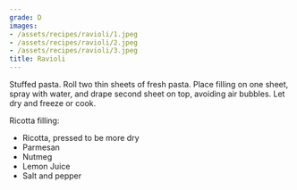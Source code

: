 ```yaml
---
grade: D
images:
- /assets/recipes/ravioli/1.jpeg
- /assets/recipes/ravioli/2.jpeg
- /assets/recipes/ravioli/3.jpeg
title: Ravioli
---
```


Stuffed pasta. Roll two thin sheets of fresh pasta. Place filling on one sheet,
spray with water, and drape second sheet on top, avoiding air bubbles. Let dry 
and freeze or cook. 


Ricotta filling:
- Ricotta, pressed to be more dry
- Parmesan
- Nutmeg
- Lemon Juice
- Salt and pepper